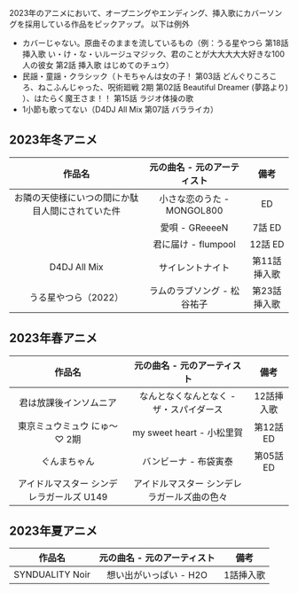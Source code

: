 2023年のアニメにおいて、オープニングやエンディング、挿入歌にカバーソングを採用している作品をピックアップ。
以下は例外
- カバーじゃない。原曲そのままを流しているもの（例：うる星やつら 第18話 挿入歌 い・け・な・いルージュマジック、君のことが大大大大大好きな100人の彼女 第2話 挿入歌 はじめてのチュウ）
- 民謡・童謡・クラシック（トモちゃんは女の子！ 第03話 どんぐりころころ、ねこふんじゃった、呪術廻戦 2期 第02話 Beautiful Dreamer (夢路より) ）、はたらく魔王さま！！ 第15話 ラジオ体操の歌
- 1小節も歌ってない（D4DJ All Mix 第07話 バラライカ）

## 2023年冬アニメ

|作品名|元の曲名 - 元のアーティスト|備考|
|:-:|:-:|:-:|
|お隣の天使様にいつの間にか駄目人間にされていた件|小さな恋のうた - MONGOL800|ED|
||愛唄 - GReeeeN|7話 ED|
||君に届け - flumpool|12話 ED|
|D4DJ All Mix|サイレントナイト|第11話 挿入歌|
|うる星やつら（2022）|ラムのラブソング - 松谷祐子|第23話 挿入歌|

## 2023年春アニメ

|作品名|元の曲名 - 元のアーティスト|備考|
|:-:|:-:|:-:|
|君は放課後インソムニア|なんとなくなんとなく - ザ・スパイダース|12話挿入歌|
|東京ミュウミュウ にゅ〜♡ 2期|my sweet heart - 小松里賀|第12話ED|
|ぐんまちゃん|バンビーナ - 布袋寅泰|第05話ED|
|アイドルマスター シンデレラガールズ U149|アイドルマスター シンデレラガールズ曲の色々||

## 2023年夏アニメ

|作品名|元の曲名 - 元のアーティスト|備考|
|:-:|:-:|:-:|
|SYNDUALITY Noir|想い出がいっぱい - H2O|1話挿入歌|

